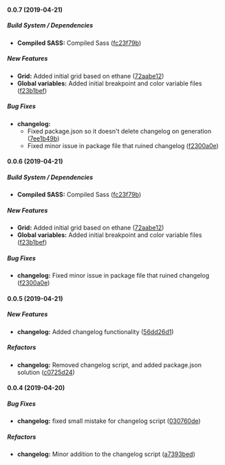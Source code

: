 #### 0.0.7 (2019-04-21)

##### Build System / Dependencies

* **Compiled SASS:**  Compiled Sass ([fc23f79b](https://github.com/formaal/principles/commit/fc23f79bea2451cb092aeb9aa704611e185f0197))

##### New Features

* **Grid:**  Added initial grid based on ethane ([72aabe12](https://github.com/formaal/principles/commit/72aabe12e10c7530f463a7ac66b1c8ee0efcb047))
* **Global variables:**  Added initial breakpoint and color variable files ([f23b1bef](https://github.com/formaal/principles/commit/f23b1beffdfdb23be42ea4ba9909fb20e2f19717))

##### Bug Fixes

* **changelog:**
  *  Fixed package.json so it doesn't delete changelog on generation ([7ee1b49b](https://github.com/formaal/principles/commit/7ee1b49b77cd8e963cae286340d382c026e215eb))
  *  Fixed minor issue in package file that ruined changelog ([f2300a0e](https://github.com/formaal/principles/commit/f2300a0e5b5dba0e324ca6e108b2258dbbb1e625))

#### 0.0.6 (2019-04-21)

##### Build System / Dependencies

* **Compiled SASS:**  Compiled Sass ([fc23f79b](https://github.com/formaal/principles/commit/fc23f79bea2451cb092aeb9aa704611e185f0197))

##### New Features

* **Grid:**  Added initial grid based on ethane ([72aabe12](https://github.com/formaal/principles/commit/72aabe12e10c7530f463a7ac66b1c8ee0efcb047))
* **Global variables:**  Added initial breakpoint and color variable files ([f23b1bef](https://github.com/formaal/principles/commit/f23b1beffdfdb23be42ea4ba9909fb20e2f19717))

##### Bug Fixes

* **changelog:**  Fixed minor issue in package file that ruined changelog ([f2300a0e](https://github.com/formaal/principles/commit/f2300a0e5b5dba0e324ca6e108b2258dbbb1e625))

#### 0.0.5 (2019-04-21)

##### New Features

* **changelog:**  Added changelog functionality ([56dd26d1](https://github.com/formaal/principles/commit/56dd26d1f214044fde40090d9f7d0bb38b46a92c))

##### Refactors

* **changelog:**  Removed changelog script, and added package.json solution ([c0725d24](https://github.com/formaal/principles/commit/c0725d2432699bf6ad69650add42f76e8f98073a))

#### 0.0.4 (2019-04-20)

##### Bug Fixes

* **changelog:**  fixed small mistake for changelog script ([030760de](https://github.com/formaal/principles/commit/030760dea2ca7742b43f0baa2fb4500673115f0e))

##### Refactors

* **changelog:**  Minor addition to the changelog script ([a7393bed](https://github.com/formaal/principles/commit/a7393bed7e487c45f2b1cf8d57f3668ddc4e4e3d))
